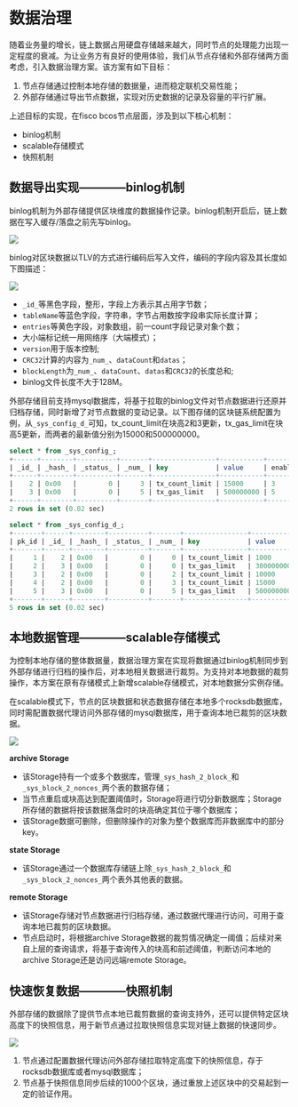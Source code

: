 # 数据治理

随着业务量的增长，链上数据占用硬盘存储越来越大，同时节点的处理能力出现一定程度的衰减。为让业务方有良好的使用体验，我们从节点存储和外部存储两方面考虑，引入数据治理方案。该方案有如下目标：

1. 节点存储通过控制本地存储的数据量，进而稳定联机交易性能；
2. 外部存储通过导出节点数据，实现对历史数据的记录及容量的平行扩展。

上述目标的实现，在fisco bcos节点层面，涉及到以下核心机制：

- binlog机制
- scalable存储模式
- 快照机制

## 数据导出实现————binlog机制

binlog机制为外部存储提供区块维度的数据操作记录。binlog机制开启后，链上数据在写入缓存/落盘之前先写binlog。

![](../../../images/storage/storage_architecture.png)

binlog对区块数据以TLV的方式进行编码后写入文件，编码的字段内容及其长度如下图描述：

![](../../../images/storage/binlog_TLV.png)

- `_id_`等黑色字段，整形，字段上方表示其占用字节数；
- `tableName`等蓝色字段，字符串，字节占用数按字段串实际长度计算；
- `entries`等黄色字段，对象数组，前一count字段记录对象个数；
- 大小端标记统一用网络序（大端模式）；
- `version`用于版本控制;
- `CRC32`计算的内容为`_num_`、`dataCount`和`datas`；
- `blockLength`为`_num_`、`dataCount`、`datas`和`CRC32`的长度总和;
- binlog文件长度不大于128M。

外部存储目前支持mysql数据库，将基于拉取的binlog文件对节点数据进行还原并归档存储，同时新增了对节点数据的变动记录。以下图存储的区块链系统配置为例，从`_sys_config_d_`可知，tx_count_limit在块高2和3更新，tx_gas_limit在块高5更新，而两者的最新值分别为15000和500000000。

```sql
select * from _sys_config_;
+------+--------+----------+-------+----------------+-----------+------------+
| _id_ | _hash_ | _status_ | _num_ | key            | value     | enable_num |
+------+--------+----------+-------+----------------+-----------+------------+
|    2 | 0x00   |        0 |     3 | tx_count_limit | 15000     | 3          |
|    3 | 0x00   |        0 |     5 | tx_gas_limit   | 500000000 | 5          |
+------+--------+----------+-------+----------------+-----------+------------+
2 rows in set (0.02 sec)

select * from _sys_config_d_;
+-------+------+--------+----------+-------+----------------+-----------+------------+
| pk_id | _id_ | _hash_ | _status_ | _num_ | key            | value     | enable_num |
+-------+------+--------+----------+-------+----------------+-----------+------------+
|     1 |    2 | 0x00   |        0 |     0 | tx_count_limit | 1000      | 0          |
|     2 |    3 | 0x00   |        0 |     0 | tx_gas_limit   | 300000000 | 0          |
|     3 |    2 | 0x00   |        0 |     2 | tx_count_limit | 10000     | 2          |
|     4 |    2 | 0x00   |        0 |     3 | tx_count_limit | 15000     | 3          |
|     5 |    3 | 0x00   |        0 |     5 | tx_gas_limit   | 500000000 | 5          |
+-------+------+--------+----------+-------+----------------+-----------+------------+
5 rows in set (0.02 sec)
```

## 本地数据管理————scalable存储模式

为控制本地存储的整体数据量，数据治理方案在实现将数据通过binlog机制同步到外部存储进行归档的操作后，对本地相关数据进行裁剪。为支持对本地数据的裁剪操作，本方案在原有存储模式上新增scalable存储模式，对本地数据分实例存储。

在scalable模式下，节点的区块数据和状态数据存储在本地多个rocksdb数据库，同时需配置数据代理访问外部存储的mysql数据库，用于查询本地已裁剪的区块数据。

![](../../../images/storage/scalable.png)

**archive Storage**

- 该Storage持有一个或多个数据库，管理`_sys_hash_2_block_`和`_sys_block_2_nonces_`两个表的数据存储；
- 当节点重启或块高达到配置阈值时，Storage将进行切分新数据库；Storage所存储的数据将按该数据落盘时的块高确定其位于哪个数据库；
- 该Storage数据可删除，但删除操作的对象为整个数据库而非数据库中的部分key。

**state Storage**

- 该Storage通过一个数据库存储链上除`_sys_hash_2_block_`和`_sys_block_2_nonces_`两个表外其他表的数据。

**remote Storage**

- 该Storage存储对节点数据进行归档存储，通过数据代理进行访问，可用于查询本地已裁剪的区块数据。
- 节点启动时，将根据archive Storage数据的裁剪情况确定一阈值；后续对来自上层的查询请求，将基于查询传入的块高和前述阈值，判断访问本地的archive Storage还是访问远端remote Storage。

## 快速恢复数据————快照机制

外部存储的数据除了提供节点本地已裁剪数据的查询支持外，还可以提供特定区块高度下的快照信息，用于新节点通过拉取快照信息实现对链上数据的快速同步。

![](../../../images/storage/fast_sync.png)

1. 节点通过配置数据代理访问外部存储拉取特定高度下的快照信息，存于rocksdb数据库或者mysql数据库；
2. 节点基于快照信息同步后续的1000个区块，通过重放上述区块中的交易起到一定的验证作用。